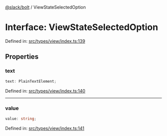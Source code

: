 [@slack/bolt](../index.md) / ViewStateSelectedOption

# Interface: ViewStateSelectedOption

Defined in: [src/types/view/index.ts:139](https://github.com/slackapi/bolt-js/blob/main/src/types/view/index.ts#L139)

## Properties

### text

```ts
text: PlainTextElement;
```

Defined in: [src/types/view/index.ts:140](https://github.com/slackapi/bolt-js/blob/main/src/types/view/index.ts#L140)

***

### value

```ts
value: string;
```

Defined in: [src/types/view/index.ts:141](https://github.com/slackapi/bolt-js/blob/main/src/types/view/index.ts#L141)
